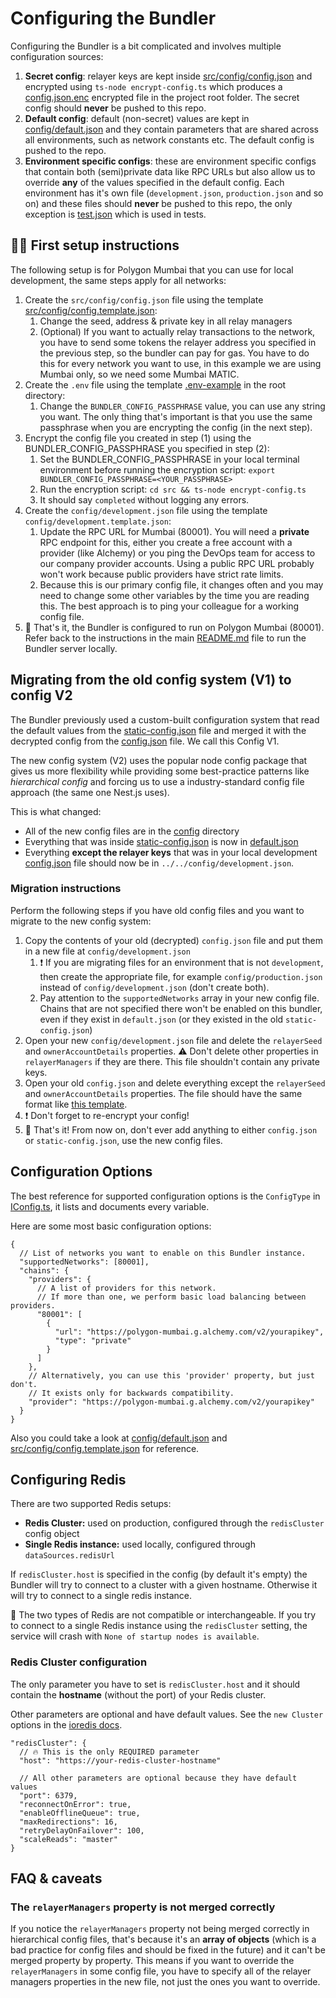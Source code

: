 # Configuring the Bundler

Configuring the Bundler is a bit complicated and involves multiple configuration sources:

1. **Secret config**: relayer keys are kept inside [src/config/config.json](./config.json) and encrypted using `ts-node encrypt-config.ts` which produces a [config.json.enc](../../config.json.enc) encrypted file in the project root folder. The secret config should **never** be pushed to this repo.
2. **Default config**: default (non-secret) values are kept in [config/default.json](../../config/default.json) and they contain parameters that are shared across all environments, such as network constants etc. The default config is pushed to the repo.
3. **Environment specific configs**: these are environment specific configs that contain both (semi)private data like RPC URLs but also allow us to override **any** of the values specified in the default config. Each environment has it's own file (`development.json`, `production.json` and so on) and these files should **never** be pushed to this repo, the only exception is [test.json](../../config/test.json) which is used in tests.

## 👶🏻 First setup instructions

The following setup is for Polygon Mumbai that you can use for local development, the same steps apply for all networks:

1. Create the `src/config/config.json` file using the template [src/config/config.template.json](config.template.json):
   1. Change the seed, address & private key in all relay managers
   2. (Optional) If you want to actually relay transactions to the network, you have to send some tokens the relayer address you specified in the previous step, so the bundler can pay for gas. You have to do this for every network you want to use, in this example we are using Mumbai only, so we need some Mumbai MATIC.
2. Create the `.env` file using the template [.env-example](../../.env-example) in the root directory:
   1. Change the `BUNDLER_CONFIG_PASSPHRASE` value, you can use any string you want. The only thing that's important is that you use the same passphrase when you are encrypting the config (in the next step).
3. Encrypt the config file you created in step (1) using the BUNDLER_CONFIG_PASSPHRASE you specified in step (2):
   1. Set the BUNDLER_CONFIG_PASSPHRASE in your local terminal environment before running the encryption script: `export BUNDLER_CONFIG_PASSPHRASE=<YOUR_PASSPHRASE>`
   2. Run the encryption script: `cd src && ts-node encrypt-config.ts`
   3. It should say `completed` without logging any errors.
4. Create the `config/development.json` file using the template `config/development.template.json`:
   1. Update the RPC URL for Mumbai (80001). You will need a **private** RPC endpoint for this, either you create a free account with a provider (like Alchemy) or you ping the DevOps team for access to our company provider accounts. Using a public RPC URL probably won't work because public providers have strict rate limits.
   2. Because this is our primary config file, it changes often and you may need to change some other variables by the time you are reading this. The best approach is to ping your colleague for a working config file.
5. 🎉 That's it, the Bundler is configured to run on Polygon Mumbai (80001). Refer back to the instructions in the main [README.md](../../README.md) file to run the Bundler server locally.

## Migrating from the old config system (V1) to config V2

The Bundler previously used a custom-built configuration system that read the default values from the [static-config.json](./static-config.json) file and merged it with the decrypted config from the [config.json](./config.json) file. We call this Config V1.

The new config system (V2) uses the popular node config package that gives us more flexibility while providing some best-practice patterns like _hierarchical config_ and forcing us to use a industry-standard config file approach (the same one Nest.js uses).

This is what changed:

- All of the new config files are in the [config](../../config/) directory
- Everything that was inside [static-config.json](./static-config.json) is now in [default.json](../../config/default.json)
- Everything **except the relayer keys** that was in your local development [config.json](./config.json) file should now be in `../../config/development.json`.

### Migration instructions

Perform the following steps if you have old config files and you want to migrate to the new config system:

1. Copy the contents of your old (decrypted) `config.json` file and put them in a new file at `config/development.json`
   1. ❗ If you are migrating files for an environment that is not `development`, then create the appropriate file, for example `config/production.json` instead of `config/development.json` (don't create both).
   2. Pay attention to the `supportedNetworks` array in your new config file. Chains that are not specified there won't be enabled on this bundler, even if they exist in `default.json` (or they existed in the old `static-config.json`)
2. Open your new `config/development.json` file and delete the `relayerSeed` and `ownerAccountDetails` properties. ⚠️ Don't delete other properties in `relayerManagers` if they are there. This file shouldn't contain any private keys.
3. Open your old `config.json` and delete everything except the `relayerSeed` and `ownerAccountDetails` properties. The file should have the same format like [this template](./config.template.json).
4. ❗ Don't forget to re-encrypt your config!
5. 🎉 That's it! From now on, don't ever add anything to either `config.json` or `static-config.json`, use the new config files.

## Configuration Options

The best reference for supported configuration options is the `ConfigType` in [IConfig.ts](./interface/IConfig.ts), it lists and documents every variable.

Here are some most basic configuration options:

```
{
  // List of networks you want to enable on this Bundler instance.
  "supportedNetworks": [80001],
  "chains": {
    "providers": {
      // A list of providers for this network.
      // If more than one, we perform basic load balancing between providers.
      "80001": [
        {
          "url": "https://polygon-mumbai.g.alchemy.com/v2/yourapikey",
          "type": "private"
        }
      ]
    },
    // Alternatively, you can use this 'provider' property, but just don't.
    // It exists only for backwards compatibility.
    "provider": "https://polygon-mumbai.g.alchemy.com/v2/yourapikey"
  }
}
```

Also you could take a look at [config/default.json](../../config/default.json) and [src/config/config.template.json](config.template.json) for reference.

## Configuring Redis

There are two supported Redis setups:

- **Redis Cluster:** used on production, configured through the `redisCluster` config object
- **Single Redis instance:** used locally, configured through `dataSources.redisUrl`

If `redisCluster.host` is specified in the config (by default it's empty) the Bundler will try to connect to a cluster with a given hostname.
Otherwise it will try to connect to a single redis instance.

🚨 The two types of Redis are not compatible or interchangeable. If you try to connect to a single Redis instance using the `redisCluster` setting, the service will crash with `None of startup nodes is available`.

### Redis Cluster configuration

The only parameter you have to set is `redisCluster.host` and it should contain the **hostname** (without the port) of your Redis cluster.

Other parameters are optional and have default values. See the `new Cluster` options in the [ioredis docs](https://ioredis.readthedocs.io/en/latest/API/#new-clusterstartupnodes-options).

```
"redisCluster": {
  // 🔥 This is the only REQUIRED parameter
  "host": "https://your-redis-cluster-hostname"

  // All other parameters are optional because they have default values
  "port": 6379,
  "reconnectOnError": true,
  "enableOfflineQueue": true,
  "maxRedirections": 16,
  "retryDelayOnFailover": 100,
  "scaleReads": "master"
}
```

## FAQ & caveats

### The `relayerManagers` property is not merged correctly

If you notice the `relayerManagers` property not being merged correctly in hierarchical config files, that's because it's an **array of objects** (which is a bad practice for config files and should be fixed in the future) and it can't be merged property by property.
This means if you want to override the `relayerManagers` in some config file, you have to specify all of the relayer managers properties in the new file, not just the ones you want to override.

